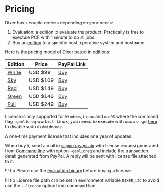 # Pricing

Dixer has a couple options depending on your needs:

1. Evaluation: a edition to evaluate the product. Practically is free to execture PCF with 1 minute to do all jobs.
2. Buy an [edition](Editions.md) to a specific host, operative system and hostname.

Here is the pricing model of Dixer based in editions:

| Edition                            | Price    | PayPal Link                          |
|------------------------------------|----------|--------------------------------------|
| [White](Editions.md#white-edition) | USD $99  | [Buy](https://www.paypal.me/hit/99)  |
| [Sky](Editions.md#sky-edition)     | USD $109 | [Buy](https://www.paypal.me/hit/109) |
| [Red](Editions.md#red-edition)     | USD $149 | [Buy](https://www.paypal.me/hit/149) |
| [Green](Editions.md#green-edition) | USD $149 | [Buy](https://www.paypal.me/hit/149) |
| [Full](Editions.md#full-edition)   | USD $249 | [Buy](https://www.paypal.me/hit/249) |

License is only supported for `Windows`, `Linux` and `macOS` where the command flag `-genlicreq` works. In Linux, you neeed to execute with sudo or go [here](documentation/Getting-Dixer.md#using-a-non-root-account-for-dmidecode-only-if-you-have-a-license) to disable sudo in `dmidecode`.

A one-time payment license that includes one year of updates.

When buy it, send a mail to [`support@stgo.do`](mailto:support@stgo.do) with license request generated from [Command line](documentation/Command-line.md) with option `-genlicreq` and include the transaction detail generated from PayPal. A reply will be sent with license file attached to it.

!!! tip
    Please use the [evaluation binary](Download.md) before buying a license.

!!! tip
    License file path can be set in environment variable `DIXER_LIC` to avoid use the `--license` option from command line.